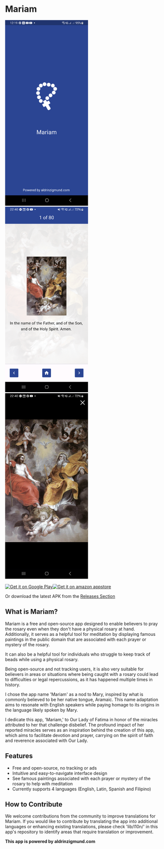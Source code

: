 # Mariam

<img src="screenshots/screenshot1.png" alt="Screenshot 1" width="270" height="602"><img src="screenshots/screenshot3b.png" alt="Screenshot 2" width="270" height="602"><img src="screenshots/screenshot4b.png" alt="Screenshot 3" width="270" height="602">

[<img src="https://play.google.com/intl/en_us/badges/static/images/badges/en_badge_web_generic.png"
     alt="Get it on Google Play"
     height="93">](https://play.google.com/store/apps/details?id=io.github.aldrinzigmundv.mariam)[<img src="https://images-na.ssl-images-amazon.com/images/G/01/mobile-apps/devportal2/res/images/amazon-appstore-badge-english-black.png"
     alt="Get it on amazon appstore"
     height="65">](https://www.amazon.com/dp/B0CNXLCZWP/)

Or download the latest APK from the [Releases Section](https://github.com/aldrinzigmundv/mariam/releases/latest)

## What is Mariam?

Mariam is a free and open-source app designed to enable believers to pray the rosary even when they don't have a physical rosary at hand. Additionally, it serves as a helpful tool for meditation by displaying famous paintings in the public domain that are associated with each prayer or mystery of the rosary.

It can also be a helpful tool for individuals who struggle to keep track of beads while using a physical rosary.

Being open-source and not tracking users, it is also very suitable for believers in areas or situations where being caught with a rosary could lead to difficulties or legal repercussions, as it has happened multiple times in history.

I chose the app name 'Mariam' as a nod to Mary, inspired by what is commonly believed to be her native tongue, Aramaic. This name adaptation aims to resonate with English speakers while paying homage to its origins in the language likely spoken by Mary.

I dedicate this app, 'Mariam,' to Our Lady of Fatima in honor of the miracles attributed to her that challenge disbelief. The profound impact of her reported miracles serves as an inspiration behind the creation of this app, which aims to facilitate devotion and prayer, carrying on the spirit of faith and reverence associated with Our Lady.

## Features
* Free and open-source, no tracking or ads
* Intuitive and easy-to-navigate interface design
* See famous paintings associated with each prayer or mystery of the rosary to help with meditation
* Currently supports 4 languages (English, Latin, Spanish and Filipino)



## How to Contribute

We welcome contributions from the community to improve translations for Mariam. If you would like to contribute by translating the app into additional languages or enhancing existing translations, please check 'lib/l10n/' in this app's repository to identify areas that require translation or improvement.


**This app is powered by aldrinzigmund.com**